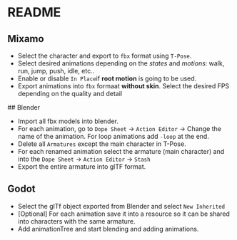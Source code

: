 # README

## Mixamo

- Select the character and export to `fbx` format using `T-Pose`.
- Select desired animations depending on the *states* and *motions*: walk, run, jump, push, idle, etc..
- Enable or disable `In Place`if **root motion** is going to be used.
- Export animations into `fbx` formaat **without skin**. Select the desired FPS depending on the quality and detail

## Blender

- Import all fbx models into blender.
- For each animation, go to `Dope Sheet` -> `Action Editor` -> Change the name of the animation. For loop animations add `-loop` at the end.
- Delete all `Armatures` except the main character in T-Pose.
- For each renamed animation select the armature (main character) and into the `Dope Sheet` -> `Action Editor` -> `Stash`
- Export the entire armature into glTF format.

## Godot

- Select the glTf object exported from Blender and select `New Inherited`
- [Optional] For each animation save it into a resource so it can be shared into characters with the same armature.
- Add animationTree and start blending and adding animations.